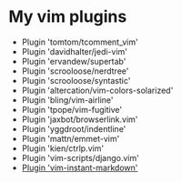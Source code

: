 
# My vim plugins

+ Plugin 'tomtom/tcomment_vim'
+ Plugin 'davidhalter/jedi-vim'
+ Plugin 'ervandew/supertab'
+ Plugin 'scrooloose/nerdtree'
+ Plugin 'scrooloose/syntastic'
+ Plugin 'altercation/vim-colors-solarized'
+ Plugin 'bling/vim-airline'
+ Plugin 'tpope/vim-fugitive'
+ Plugin 'jaxbot/browserlink.vim'
+ Plugin 'yggdroot/indentline'
+ Plugin 'mattn/emmet-vim'
+ Plugin 'kien/ctrlp.vim'
+ Plugin 'vim-scripts/django.vim'
+ [Plugin 'vim-instant-markdown'](https://github.com/suan/vim-instant-markdown)


